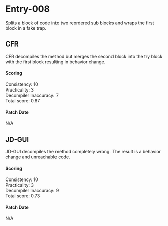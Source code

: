 # Entry-008
Splits a block of code into two reordered sub blocks and wraps the first block
in a fake trap.

## CFR
CFR decompiles the method but merges the second block into the try block
with the first block resulting in behavior change.

#### Scoring
Consistency: 10  
Practicality: 3  
Decompiler Inaccuracy: 7  
Total score: 0.67  

#### Patch Date
N/A

## JD-GUI
JD-GUI decompiles the method completely wrong. The result is a behavior change
and unreachable code.

#### Scoring
Consistency: 10  
Practicality: 3  
Decompiler Inaccuracy: 9  
Total score: 0.73  

#### Patch Date
N/A